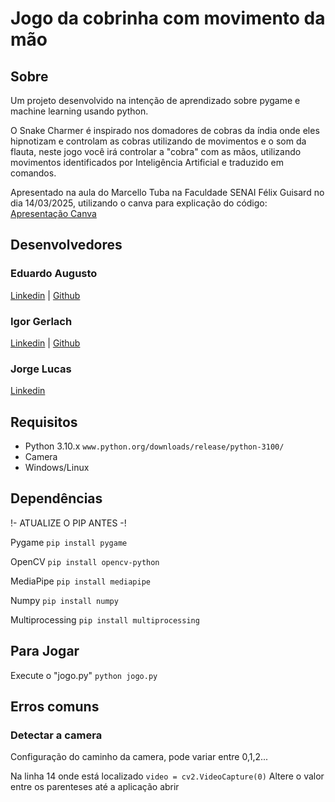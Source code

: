 # Jogo da cobrinha com movimento da mão

## Sobre

Um projeto desenvolvido na intenção de aprendizado sobre pygame e machine learning usando python.

O Snake Charmer é inspirado nos domadores de cobras da índia onde eles hipnotizam e controlam as cobras utilizando de movimentos e o som da flauta, neste jogo você irá controlar a "cobra" com as mãos, utilizando movimentos identificados por Inteligência Artificial e traduzido em comandos.

Apresentado na aula do Marcello Tuba na Faculdade SENAI Félix Guisard no dia 14/03/2025, utilizando o canva para explicação do código:
  [Apresentação Canva](https://www.canva.com/design/DAGhqEP9WDU/889_HNweJNsRFMV8iU_y1g/edit?utm_content=DAGhqEP9WDU&utm_campaign=designshare&utm_medium=link2&utm_source=sharebutton)


## Desenvolvedores

###   Eduardo Augusto
  [Linkedin](https://www.linkedin.com/in/eduardo-a-m-junior/) | [Github](https://github.com/eduardoamjunior)
###   Igor Gerlach
  [Linkedin](https://www.linkedin.com/in/igor-costa-gerlach-a9a777294/) | [Github](https://github.com/gerlachsg)
###   Jorge Lucas
  [Linkedin](https://www.linkedin.com/in/jorge-lucas-fernandes-2a848034b/)


## Requisitos

- Python 3.10.x ```www.python.org/downloads/release/python-3100/```
- Camera
- Windows/Linux


## Dependências

!- ATUALIZE O PIP ANTES -!

Pygame 
```pip install pygame```

OpenCV
```pip install opencv-python```

MediaPipe
```pip install mediapipe```

Numpy
```pip install numpy```

Multiprocessing
```pip install multiprocessing```


## Para Jogar

Execute o "jogo.py"
```python jogo.py```


## Erros comuns

### Detectar a camera
Configuração do caminho da camera, pode variar entre 0,1,2...

Na linha 14 onde está localizado
```video = cv2.VideoCapture(0)```
Altere o valor entre os parenteses até a aplicação abrir


